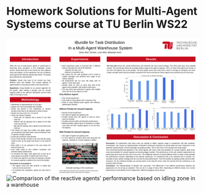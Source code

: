 # Homework Solutions for Multi-Agent Systems course at TU Berlin WS22
![iBundle for Task Distribution  In a Multi-Agent Warehouse System](https://github.com/deniz997/multiagent-systems/blob/main/iBundle%20for%20Task%20Distribution%20%20In%20a%20Multi-Agent%20Warehouse%20System.png?raw=true)
![Comparison of the reactive agents' performance based on idling zone in a warehouse]([https://github.com/deniz997/multiagent-systems/blob/main/iBundle%20for%20Task%20Distribution%20%20In%20a%20Multi-Agent%20Warehouse%20System.png?raw=true](https://github.com/deniz997/multiagent-systems/blob/main/Comparison%20of%20the%20reactive%20agents'%20performance%20based%20on%20idling%20zone%20in%20a%20warehouse.png))

